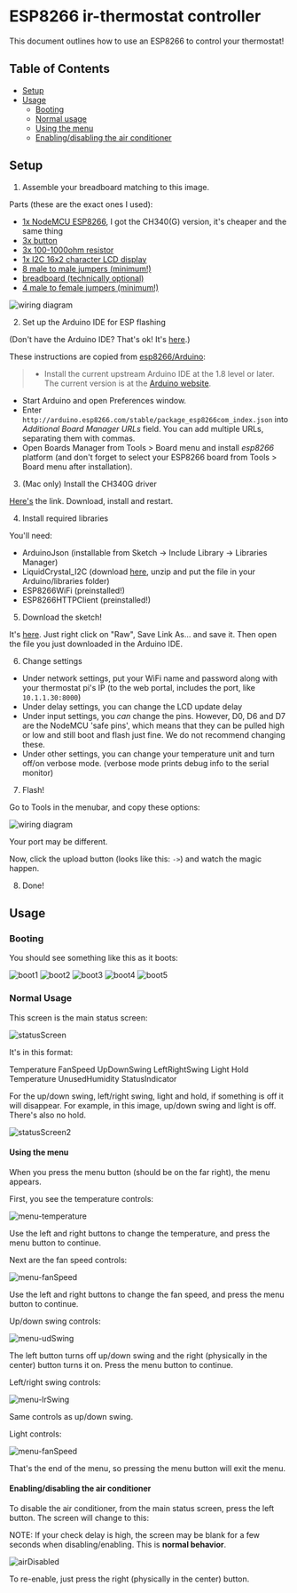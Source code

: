 # ESP8266 ir-thermostat controller

This document outlines how to use an ESP8266 to control your thermostat!

## Table of Contents

- [Setup](#Setup)
- [Usage](#Usage)
  - [Booting](#booting)
  - [Normal usage](#normal-usage)
  - [Using the menu](#using-the-menu)
  - [Enabling/disabling the air conditioner](#enablingdisabling-the-air-conditioner)

## Setup

1. Assemble your breadboard matching to this image.

Parts (these are the exact ones I used):
 - [1x NodeMCU ESP8266](https://www.aliexpress.com/item/V3-Wireless-module-NodeMcu-4M-bytes-Lua-WIFI-Internet-of-Things-development-board-based-ESP8266-for/32469441553.html), I got the CH340(G) version, it's cheaper and the same thing
 - [3x button](https://www.aliexpress.com/item/Free-shipping-20set-Tactile-Push-Button-Switch-Momentary-Tact-Cap-12-12-7-3MM-Micro-switch/32730484504.html)
 - [3x 100-1000ohm resistor](https://www.aliexpress.com/item/100pcs-Metal-film-resistor-1-4W-series-1R-2-2M-1-resistance-10K-22K-47K-100K/32853910663.html)
 - [1x I2C 16x2 character LCD display](https://www.aliexpress.com/item/1602-LCD-Module-Blue-Yellow-Green-Screen-with-IIC-I2C-16x2-LCD-Backlight-Module-LCD-1602/32891917063.html)
 - [8 male to male jumpers (minimum!)](https://www.aliexpress.com/item/Free-Shipping-20pcs-20cm-2-54mm-1p-1p-Pin-Male-to-Male-Color-Breadboard-Cable-Jump/32607637283.html)
 - [breadboard (technically optional)](https://www.aliexpress.com/item/Free-Shipping-Quality-mini-bread-board-breadboard-8-5CM-x-5-5CM-400-holes/32251908772.html)
 - [4 male to female jumpers (minimum!)](https://www.aliexpress.com/item/10pcs-10cm-2-54mm-1p-1p-Pin-Female-to-Male-Color-Breadboard-Cable-Jump-Wire-Jumper/32636925245.html)

![wiring diagram](https://github.com/iamtheyammer/ir-thermostat/blob/master/esp8266/images/breadboard.png)

2. Set up the Arduino IDE for ESP flashing

(Don't have the Arduino IDE? That's ok! It's [here](https://www.arduino.cc/en/Main/Software).)

These instructions are copied from [esp8266/Arduino](https://github.com/esp8266/Arduino):

> - Install the current upstream Arduino IDE at the 1.8 level or later. The current version is at the [Arduino website](http://www.arduino.cc/en/main/software).
- Start Arduino and open Preferences window.
- Enter ```http://arduino.esp8266.com/stable/package_esp8266com_index.json``` into *Additional Board Manager URLs* field. You can add multiple URLs, separating them with commas.
- Open Boards Manager from Tools > Board menu and install *esp8266* platform (and don't forget to select your ESP8266 board from Tools > Board menu after installation).

3. (Mac only) Install the CH340G driver

[Here's](http://www.wch.cn/download/CH341SER_MAC_ZIP.html) the link. Download, install and restart.

4. Install required libraries

You'll need:
- ArduinoJson (installable from Sketch -> Include Library -> Libraries Manager)
- LiquidCrystal_I2C (download [here](https://github.com/marcoschwartz/LiquidCrystal_I2C/archive/master.zip), unzip and put the file in your Arduino/libraries folder)
- ESP8266WiFi (preinstalled!)
- ESP8266HTTPClient (preinstalled!)

5. Download the sketch!

It's [here](https://github.com/iamtheyammer/ir-thermostat/blob/master/esp8266/ir_thermostat_controller/ir_thermostat_controller.ino). Just right click on "Raw", Save Link As... and save it. Then open the file you just downloaded in the Arduino IDE.

6. Change settings

- Under network settings, put your WiFi name and password along with your thermostat pi's IP (to the web portal, includes the port, like `10.1.1.30:8000`)
- Under delay settings, you can change the LCD update delay
- Under input settings, you *can* change the pins. However, D0, D6 and D7 are the NodeMCU 'safe pins', which means that they can be pulled high or low and still boot and flash just fine. We do not recommend changing these.
- Under other settings, you can change your temperature unit and turn off/on verbose mode. (verbose mode prints debug info to the serial monitor)

7. Flash!

Go to Tools in the menubar, and copy these options:

![wiring diagram](https://github.com/iamtheyammer/ir-thermostat/blob/master/esp8266/images/flash_menu.png)

Your port may be different.

Now, click the upload button (looks like this: `->`) and watch the magic happen.

8. Done!

## Usage

### Booting

You should see something like this as it boots:

![boot1](https://github.com/iamtheyammer/ir-thermostat/blob/master/esp8266/images/lcd/boot1.png)
![boot2](https://github.com/iamtheyammer/ir-thermostat/blob/master/esp8266/images/lcd/boot2.png)
![boot3](https://github.com/iamtheyammer/ir-thermostat/blob/master/esp8266/images/lcd/boot3.png)
![boot4](https://github.com/iamtheyammer/ir-thermostat/blob/master/esp8266/images/lcd/boot4.png)
![boot5](https://github.com/iamtheyammer/ir-thermostat/blob/master/esp8266/images/lcd/boot5.png)

### Normal Usage

This screen is the main status screen:

![statusScreen](https://github.com/iamtheyammer/ir-thermostat/blob/master/esp8266/images/lcd/main-status.png)

It's in this format:

Temperature FanSpeed UpDownSwing LeftRightSwing Light Hold  
Temperature UnusedHumidity      StatusIndicator

For the up/down swing, left/right swing, light and hold, if something is off it will disappear. For example, in this image, up/down swing and light is off. There's also no hold.

![statusScreen2](https://github.com/iamtheyammer/ir-thermostat/blob/master/esp8266/images/lcd/main-status2.png)

#### Using the menu

When you press the menu button (should be on the far right), the menu appears.

First, you see the temperature controls:

![menu-temperature](https://github.com/iamtheyammer/ir-thermostat/blob/master/esp8266/images/lcd/menu-temperature.png)

Use the left and right buttons to change the temperature, and press the menu button to continue.

Next are the fan speed controls:

![menu-fanSpeed](https://github.com/iamtheyammer/ir-thermostat/blob/master/esp8266/images/lcd/menu-fanSpeed.png)

Use the left and right buttons to change the fan speed, and press the menu button to continue.

Up/down swing controls:

![menu-udSwing](https://github.com/iamtheyammer/ir-thermostat/blob/master/esp8266/images/lcd/menu-udSwing.png)

The left button turns off up/down swing and the right (physically in the center) button turns it on. Press the menu button to continue.

Left/right swing controls:

![menu-lrSwing](https://github.com/iamtheyammer/ir-thermostat/blob/master/esp8266/images/lcd/menu-lrSwing.png)

Same controls as up/down swing.

Light controls:

![menu-fanSpeed](https://github.com/iamtheyammer/ir-thermostat/blob/master/esp8266/images/lcd/menu-fanSpeed.png)

That's the end of the menu, so pressing the menu button will exit the menu.

#### Enabling/disabling the air conditioner

To disable the air conditioner, from the main status screen, press the left button. The screen will change to this:

NOTE: If your check delay is high, the screen may be blank for a few seconds when disabling/enabling. This is **normal behavior**.

![airDisabled](https://github.com/iamtheyammer/ir-thermostat/blob/master/esp8266/images/lcd/air-disabled.png)

To re-enable, just press the right (physically in the center) button.
